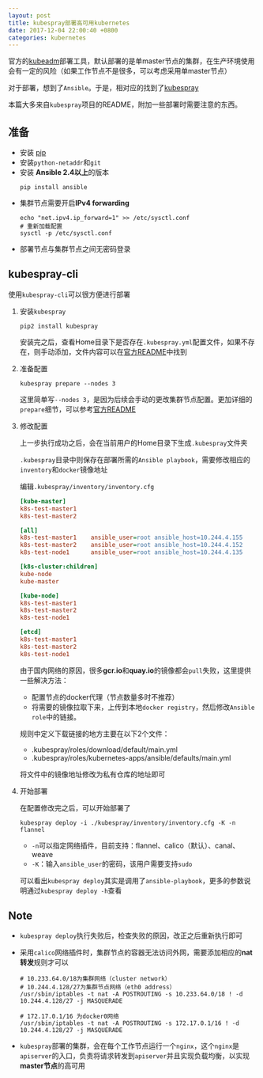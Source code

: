 ```yaml
---
layout: post
title: kubespray部署高可用kubernetes
date: 2017-12-04 22:00:40 +0800
categories: kubernetes
---
```


官方的[kubeadm](https://kubernetes.io/docs/setup/independent/create-cluster-kubeadm/)部署工具，默认部署的是单master节点的集群，在生产环境使用会有一定的风险（如果工作节点不是很多，可以考虑采用单master节点）



对于部署，想到了`Ansible`。于是，相对应的找到了[kubespray](https://github.com/kubernetes-incubator/kubespray)

本篇大多来自`kubespray`项目的README，附加一些部署时需要注意的东西。

## 准备

- 安装 [pip](https://pip.pypa.io/en/stable/installing/)
- 安装`python-netaddr`和`git`
- 安装 **Ansible 2.4以上**的版本
    ```console
    pip install ansible
    ```
- 集群节点需要开启**IPv4 forwarding**
    ```console
    echo "net.ipv4.ip_forward=1" >> /etc/sysctl.conf
    # 重新加载配置
    sysctl -p /etc/sysctl.conf
    ```
- 部署节点与集群节点之间无密码登录

## kubespray-cli

使用`kubespray-cli`可以很方便进行部署

1. 安装`kubespray`

    ```console
    pip2 install kubespray
    ```
    安装完之后，查看Home目录下是否存在`.kubespray.yml`配置文件，如果不存在，则手动添加，文件内容可以在[官方README](https://github.com/kubespray/kubespray-cli)中找到

1. 准备配置

    ```console
    kubespray prepare --nodes 3
    ```

    这里简单写`--nodes 3`，是因为后续会手动的更改集群节点配置。更加详细的`prepare`细节，可以参考[官方README](https://github.com/kubespray/kubespray-cli)

1. 修改配置

    上一步执行成功之后，会在当前用户的Home目录下生成`.kubespray`文件夹

    `.kubespray`目录中则保存在部署所需的`Ansible playbook`，需要修改相应的`inventory`和`docker`镜像地址

    编辑`.kubespray/inventory/inventory.cfg`

    ```ini
    [kube-master]
    k8s-test-master1
    k8s-test-master2

    [all]
    k8s-test-master1    ansible_user=root ansible_host=10.244.4.155
    k8s-test-master2    ansible_user=root ansible_host=10.244.4.152
    k8s-test-node1      ansible_user=root ansible_host=10.244.4.135

    [k8s-cluster:children]
    kube-node		
    kube-master		

    [kube-node]
    k8s-test-master1
    k8s-test-master2
    k8s-test-node1

    [etcd]
    k8s-test-master1
    k8s-test-master2
    k8s-test-node1
    ```

    由于国内网络的原因，很多**gcr.io**和**quay.io**的镜像都会`pull`失败，这里提供一些解决方法：

    - 配置节点的docker代理（节点数量多时不推荐）
    - 将需要的镜像拉取下来，上传到本地`docker registry`，然后修改`Ansible role`中的链接。
    
    
    规则中定义下载链接的地方主要在以下2个文件：
    
    - .kubespray/roles/download/default/main.yml
    - .kubespray/roles/kubernetes-apps/ansible/defaults/main.yml

    将文件中的镜像地址修改为私有仓库的地址即可

1. 开始部署

    在配置修改完之后，可以开始部署了

    ```console
    kubespray deploy -i ./kubespray/inventory/inventory.cfg -K -n flannel
    ```

    - `-n`可以指定网络插件，目前支持：flannel、calico（默认）、canal、weave
    - `-K`：输入`ansible_user`的密码，该用户需要支持`sudo`

    可以看出`kubespray deploy`其实是调用了`ansible-playbook`，更多的参数说明通过`kubespray deploy -h`查看

## Note

- `kubespray deploy`执行失败后，检查失败的原因，改正之后重新执行即可
- 采用`calico`网络插件时，集群节点的容器无法访问外网，需要添加相应的**nat转发**规则才可以

    ```console
    # 10.233.64.0/18为集群网络（cluster network）
    # 10.244.4.128/27为集群节点网络（eth0 address）  
    /usr/sbin/iptables -t nat -A POSTROUTING -s 10.233.64.0/18 ! -d 10.244.4.128/27 -j MASQUERADE

    # 172.17.0.1/16 为docker0网络
    /usr/sbin/iptables -t nat -A POSTROUTING -s 172.17.0.1/16 ! -d 10.244.4.128/27 -j MASQUERADE
    ```
- `kubespray`部署的集群，会在每个工作节点运行一个`nginx`，这个`nginx`是`apiserver`的入口，负责将请求转发到`apiserver`并且实现负载均衡，以实现**master节点**的高可用